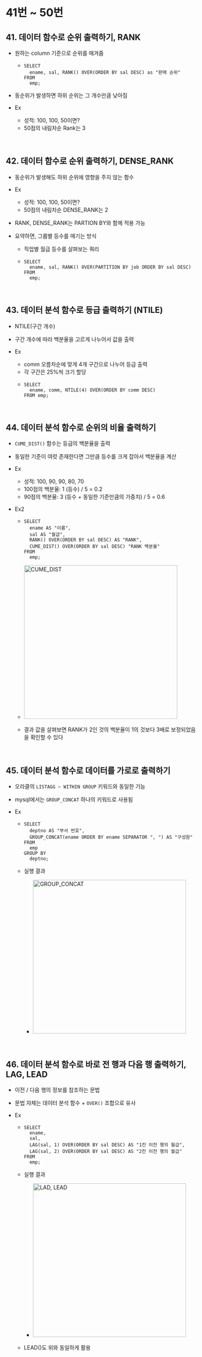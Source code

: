 # 41번 ~ 50번

## 41. 데이터 함수로 순위 출력하기, RANK

- 원하는 column 기준으로 순위를 매겨줌

  - ```mysql
    SELECT
      ename, sal, RANK() OVER(ORDER BY sal DESC) as "판매 순위"
    FROM
      emp;
    ```

- 동순위가 발생하면 하위 순위는 그 개수만큼 낮아짐
- Ex
  - 성적: 100, 100, 50이면?
  - 50점의 내림차순 Rank는 3

<br />

## 42. 데이터 함수로 순위 출력하기, DENSE_RANK

- 동순위가 발생해도 하위 순위에 영향을 주지 않는 함수
- Ex

  - 성적: 100, 100, 50이면?
  - 50점의 내림차순 DENSE_RANK는 2

- RANK, DENSE_RANK는 PARTION BY와 함께 적용 가능
- 요약하면, 그룹별 등수를 매기는 방식

  - 직업별 월급 등수를 살펴보는 쿼리

  - ```mysql
    SELECT
      ename, sal, RANK() OVER(PARTITION BY job ORDER BY sal DESC)
    FROM
      emp;
    ```

<br />

## 43. 데이터 분석 함수로 등급 출력하기 (NTILE)

- NTILE(구간 개수)
- 구간 개수에 따라 백분율을 고르게 나누어서 값을 출력
- Ex

  - comm 오름차순에 맞게 4개 구간으로 나누어 등급 출력
  - 각 구간은 25%씩 크기 할당
  - ```mysql
    SELECT
      ename, comm, NTILE(4) OVER(ORDER BY comm DESC)
    FROM emp;
    ```

<br />

## 44. 데이터 분석 함수로 순위의 비율 출력하기

- `CUME_DIST()` 함수는 등급의 백분율을 출력
- 동일한 기준이 여럿 존재한다면 그만큼 등수를 크게 잡아서 백분율을 계산
- Ex
  - 성적: 100, 90, 90, 80, 70
  - 100점의 백분율: 1 (등수) / 5 = 0.2
  - 90점의 백분율: 3 (등수 + 동일한 기준만큼의 가중치) / 5 = 0.6
- Ex2

  - ```mysql
    SELECT
      ename AS "이름",
      sal AS "월급",
      RANK() OVER(ORDER BY sal DESC) AS "RANK",
      CUME_DIST() OVER(ORDER BY sal DESC) "RANK 백분율"
    FROM
      emp;
    ```

  - <img width="400" alt="CUME_DIST" src="https://github.com/user-attachments/assets/391673a7-0c51-4632-bf6a-1497859052a0" />
  - 결과 값을 살펴보면 RANK가 2인 것의 백분율이 1의 것보다 3배로 보정되었음을 확인할 수 있다

<br/>

## 45. 데이터 분석 함수로 데이터를 가로로 출력하기

- 오라클의 `LISTAGG ~ WITHIN GROUP` 키워드와 동일한 기능
- mysql에서는 `GROUP_CONCAT` 하나의 키워드로 사용됨
- Ex

  - ```mysql
    SELECT
      deptno AS "부서 번호",
      GROUP_CONCAT(ename ORDER BY ename SEPARATOR ", ") AS "구성원"
    FROM
      emp
    GROUP BY
      deptno;
    ```

  - 실행 결과
    - <img width="400" alt="GROUP_CONCAT" src="https://github.com/user-attachments/assets/39a5145c-626a-41e8-a928-be70f0809ae5" />


<br />

## 46. 데이터 분석 함수로 바로 전 행과 다음 행 출력하기, LAG, LEAD

- 이전 / 다음 행의 정보를 참조하는 문법
- 문법 자체는 데이터 분석 함수 + `OVER()` 조합으로 유사
- Ex

  - ```mysql
    SELECT
      ename,
      sal,
      LAG(sal, 1) OVER(ORDER BY sal DESC) AS "1칸 이전 행의 월급",
      LAG(sal, 2) OVER(ORDER BY sal DESC) AS "2칸 이전 행의 월급"
    FROM
      emp;
    ```

  - 실행 결과

    - <img width="400" alt="LAD, LEAD" src="https://github.com/user-attachments/assets/2bcda5e5-6e84-4ce6-9306-758d7b4e7236" />


  - LEAD()도 위와 동일하게 활용

  <br />
